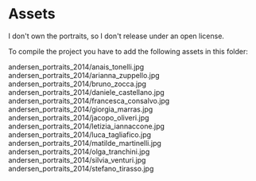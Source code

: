 Assets
===================

I don't own the portraits, so I don't release under an open license.

To compile the project you have to add the following assets in this folder:

andersen_portraits_2014/anais_tonelli.jpg
andersen_portraits_2014/arianna_zuppello.jpg
andersen_portraits_2014/bruno_zocca.jpg
andersen_portraits_2014/daniele_castellano.jpg
andersen_portraits_2014/francesca_consalvo.jpg
andersen_portraits_2014/giorgia_marras.jpg
andersen_portraits_2014/jacopo_oliveri.jpg
andersen_portraits_2014/letizia_iannaccone.jpg
andersen_portraits_2014/luca_tagliafico.jpg
andersen_portraits_2014/matilde_martinelli.jpg
andersen_portraits_2014/olga_tranchini.jpg
andersen_portraits_2014/silvia_venturi.jpg
andersen_portraits_2014/stefano_tirasso.jpg
